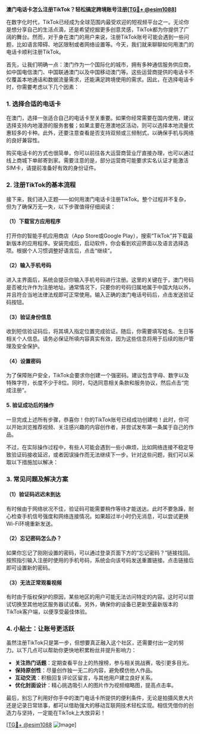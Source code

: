 **澳门电话卡怎么注册TikTok？轻松搞定跨境账号注册[[TG💪+ @esim1088](https://t.me/s/esim1088)]**

在数字化时代，TikTok已经成为全球范围内最受欢迎的短视频平台之一。无论你是想分享自己的生活点滴，还是希望挖掘更多创意灵感，TikTok都为你提供了广阔的舞台。然而，对于身在澳门的用户来说，注册TikTok账号可能会遇到一些问题，比如语言障碍、地区限制或者网络设置等。今天，我们就来聊聊如何用澳门的电话卡顺利注册TikTok。

首先，让我们明确一点：澳门作为一个国际化的城市，拥有多种通信服务供应商，如中国电信澳门、中国联通澳门以及中国移动澳门等。这些运营商提供的电话卡不仅覆盖本地通话和数据流量需求，还能满足跨境使用的需求。因此，在选择电话卡时，你需要考虑以下几个因素：

### **1. 选择合适的电话卡**
在澳门，选择一张适合自己的电话卡至关重要。如果你经常需要在国内使用，建议选择支持内地漫游的服务套餐；如果主要在港澳地区活动，则可以选择本地流量优惠较多的卡种。此外，还要注意查看是否支持双频或三频制式，以确保手机与网络的良好兼容性。

购买电话卡的方式也很简单，你可以前往各大运营商营业厅直接办理，也可以通过线上商城下单邮寄到家。需要注意的是，部分运营商可能要求实名认证才能激活SIM卡，请提前准备好有效的身份证件。

### **2. 注册TikTok的基本流程**
接下来，我们进入正题——如何用澳门电话卡注册TikTok。整个过程并不复杂，但为了确保万无一失，以下步骤值得仔细阅读：

#### **（1）下载官方应用程序**
打开你的智能手机应用商店（App Store或Google Play），搜索“TikTok”并下载最新版本的应用程序。安装完成后，启动软件，你会看到欢迎界面以及语言选择选项。根据个人习惯调整好语言后，点击“继续”。

#### **（2）输入手机号码**
进入主界面后，系统会提示你输入手机号码进行注册。这里的关键在于，澳门号码是否被允许作为注册地址。通常情况下，只要你的号码归属地属于中国大陆以外，并且符合当地法律法规即可正常使用。输入正确的澳门电话号码后，点击发送验证码按钮。

#### **（3）验证身份信息**
收到短信验证码后，将其填入指定位置完成验证。随后，你需要填写姓名、生日等相关个人信息。请务必保证所填内容真实有效，因为这些信息将用于后续的账户管理及安全保护。

#### **（4）设置密码**
为了保障账户安全，TikTok会要求你创建一个强密码。建议包含字母、数字以及特殊字符，长度不少于8位。同时，勾选同意相关条款和服务协议，然后点击“完成注册”。

#### **5. 验证成功后的操作**
一旦完成上述所有步骤，恭喜你！你的TikTok账号已经成功创建啦！此时，你可以开始浏览推荐视频、关注感兴趣的内容创作者，并尝试发布第一条属于自己的作品。

不过，在实际操作过程中，有些人可能会遇到一些小麻烦，比如网络连接不稳定导致验证码接收延迟，或者因误操作而无法继续下一步。针对这些问题，我们可以采取以下措施加以解决：

### **3. 常见问题及解决方案**
#### **（1）验证码迟迟未到达**
有时候由于网络状况不佳，验证码可能需要稍作等待才能送达。此时不要急躁，耐心检查手机信号强度和网络连接情况。如果超过半小时仍无消息，可以尝试更换Wi-Fi环境重新发送。

#### **（2）忘记密码怎么办？**
如果你忘记了刚刚设置的密码，可以通过登录页面下方的“忘记密码？”链接找回。按照指引输入注册时使用的手机号码，系统会向该号码发送重置链接。点击链接后即可设置新的密码。

#### **（3）无法正常观看视频**
有时由于版权保护的原因，某些地区的用户可能无法访问特定的内容。这时可以尝试切换至其他地区服务器试试看。另外，确保你的设备已更新至最新版本的TikTok客户端，以便享受最佳体验。

### **4. 小贴士：让账号更活跃**
虽然注册TikTok只是第一步，但想要真正融入这个社区，还需要付出一定的努力。以下几点可以帮助你更快地积累粉丝并提升影响力：

- **关注热门话题**：定期查看平台上的热搜榜，参与相关挑战赛，吸引更多目光。
- **保持原创性**：尽量创作独一无二的内容，避免模仿他人作品。
- **互动交流**：积极回复评论区留言，与其他用户建立良好关系。
- **优化封面设计**：精心挑选吸引人的图片作为视频缩略图，提高点击率。

最后，别忘了利用好你手中的澳门电话卡所提供的便利条件，无论是拍摄风景大片还是记录日常琐事，都可以借助强大的移动互联网技术轻松实现。相信凭借你的创造力与坚持，一定能在TikTok上大放异彩！

[[TG💪+ @esim1088](https://t.me/s/esim1088) ![Image](https://i.postimg.cc/4NQfJmqS/Snipaste-2025-05-13-00-14-12.png)]